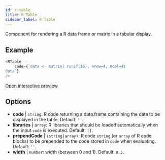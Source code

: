 ```yaml
---
id: r-table
title: R Table
sidebar_label: R Table
---
```


Component for rendering a R data frame or matrix in a tabular display.

## Example

``` js
<RTable
    code={`data <- matrix( runif(16), nrow=4, ncol=4)
data`}
/>
```

[Open interactive preview](https://isle.heinz.cmu.edu/components/r-table/)

## Options

* __code__ | `string`: R code returning a data.frame containing the data to be displayed in the table. Default: `''`.
* __libraries__ | `array`: R libraries that should be loaded automatically when the input `code` is executed. Default: `[]`.
* __prependCode__ | `(string|array)`: R code `string` (or `array` of R code blocks) to be prepended to the code stored in `code` when evaluating. Default: `''`.
* __width__ | `number`: width (between 0 and 1). Default: `0.5`.
